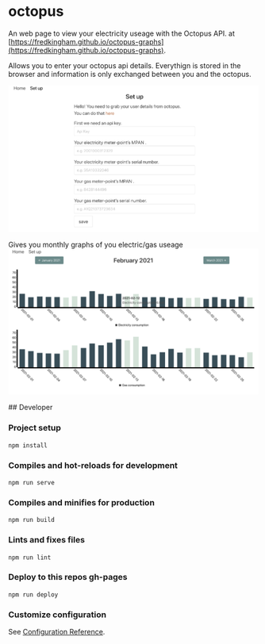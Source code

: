 # octopus

An web page to view your electricity useage with the Octopus API.
at [https://fredkingham.github.io/octopus-graphs](https://fredkingham.github.io/octopus-graphs).

Allows you to enter your octopus api details.
Everythign is stored in the browser and information is only exchanged between you and the octopus.

![set up](https://raw.githubusercontent.com/fredkingham/octopus-graphs/master/docs/setup.png "set up example")

Gives you monthly graphs of you electric/gas useage
![Monthly graph](https://raw.githubusercontent.com/fredkingham/octopus-graphs/master/docs/display.png "Monthly graph example")



## Developer
### Project setup
```
npm install
```

### Compiles and hot-reloads for development
```
npm run serve
```

### Compiles and minifies for production
```
npm run build
```

### Lints and fixes files
```
npm run lint
```

### Deploy to this repos gh-pages
```
npm run deploy
```

### Customize configuration
See [Configuration Reference](https://cli.vuejs.org/config/).
